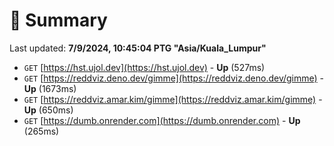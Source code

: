 # 📖 Summary
Last updated: **7/9/2024, 10:45:04 PTG "Asia/Kuala_Lumpur"**

- `GET` [https://hst.ujol.dev](https://hst.ujol.dev) - **Up** (527ms)
- `GET` [https://reddviz.deno.dev/gimme](https://reddviz.deno.dev/gimme) - **Up** (1673ms)
- `GET` [https://reddviz.amar.kim/gimme](https://reddviz.amar.kim/gimme) - **Up** (650ms)
- `GET` [https://dumb.onrender.com](https://dumb.onrender.com) - **Up** (265ms)
